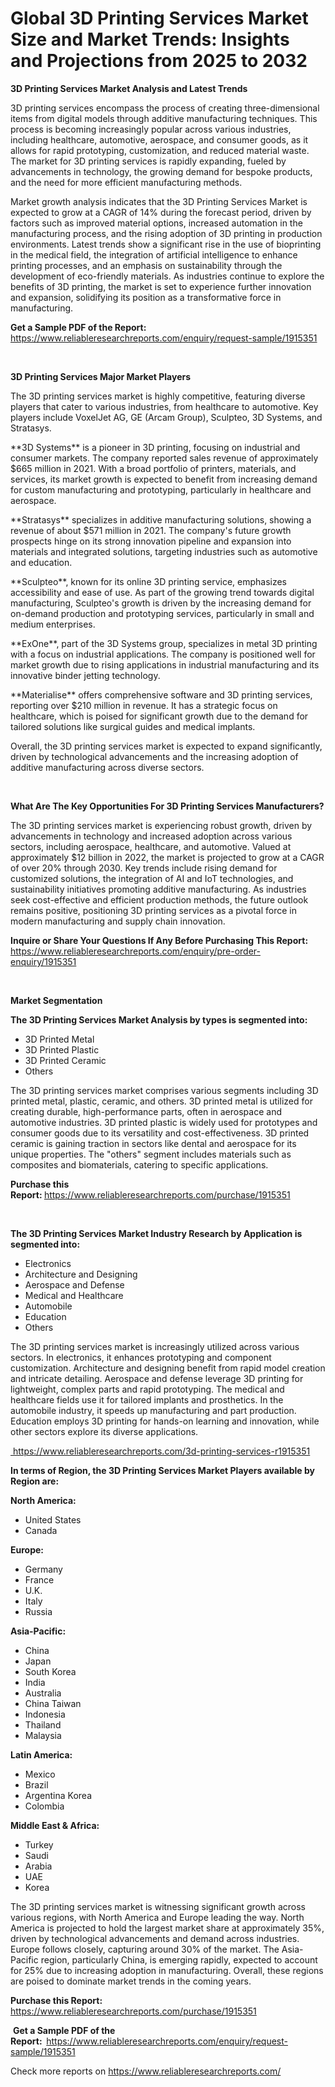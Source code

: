<p><h1>Global 3D Printing Services Market Size and Market Trends: Insights and Projections from 2025 to 2032</h1></p><p><strong>3D Printing Services Market Analysis and Latest Trends</strong></p>
<p><p>3D printing services encompass the process of creating three-dimensional items from digital models through additive manufacturing techniques. This process is becoming increasingly popular across various industries, including healthcare, automotive, aerospace, and consumer goods, as it allows for rapid prototyping, customization, and reduced material waste. The market for 3D printing services is rapidly expanding, fueled by advancements in technology, the growing demand for bespoke products, and the need for more efficient manufacturing methods.</p><p>Market growth analysis indicates that the 3D Printing Services Market is expected to grow at a CAGR of 14% during the forecast period, driven by factors such as improved material options, increased automation in the manufacturing process, and the rising adoption of 3D printing in production environments. Latest trends show a significant rise in the use of bioprinting in the medical field, the integration of artificial intelligence to enhance printing processes, and an emphasis on sustainability through the development of eco-friendly materials. As industries continue to explore the benefits of 3D printing, the market is set to experience further innovation and expansion, solidifying its position as a transformative force in manufacturing.</p></p>
<p><strong>Get a Sample PDF of the Report:&nbsp;</strong> <a href="https://www.reliableresearchreports.com/enquiry/request-sample/1915351?utm_campaign=2644&utm_medium=2&utm_source=Github&utm_content=ia&utm_term=10032025&utm_id=3d-printing-services">https://www.reliableresearchreports.com/enquiry/request-sample/1915351</a></p>
<p>&nbsp;</p>
<p><strong>3D Printing Services Major Market Players</strong></p>
<p><p>The 3D printing services market is highly competitive, featuring diverse players that cater to various industries, from healthcare to automotive. Key players include VoxelJet AG, GE (Arcam Group), Sculpteo, 3D Systems, and Stratasys.</p><p>**3D Systems** is a pioneer in 3D printing, focusing on industrial and consumer markets. The company reported sales revenue of approximately $665 million in 2021. With a broad portfolio of printers, materials, and services, its market growth is expected to benefit from increasing demand for custom manufacturing and prototyping, particularly in healthcare and aerospace.</p><p>**Stratasys** specializes in additive manufacturing solutions, showing a revenue of about $571 million in 2021. The company's future growth prospects hinge on its strong innovation pipeline and expansion into materials and integrated solutions, targeting industries such as automotive and education.</p><p>**Sculpteo**, known for its online 3D printing service, emphasizes accessibility and ease of use. As part of the growing trend towards digital manufacturing, Sculpteo's growth is driven by the increasing demand for on-demand production and prototyping services, particularly in small and medium enterprises.</p><p>**ExOne**, part of the 3D Systems group, specializes in metal 3D printing with a focus on industrial applications. The company is positioned well for market growth due to rising applications in industrial manufacturing and its innovative binder jetting technology.</p><p>**Materialise** offers comprehensive software and 3D printing services, reporting over $210 million in revenue. It has a strategic focus on healthcare, which is poised for significant growth due to the demand for tailored solutions like surgical guides and medical implants.</p><p>Overall, the 3D printing services market is expected to expand significantly, driven by technological advancements and the increasing adoption of additive manufacturing across diverse sectors.</p></p>
<p>&nbsp;</p>
<p><strong>What Are The Key Opportunities For 3D Printing Services Manufacturers?</strong></p>
<p><p>The 3D printing services market is experiencing robust growth, driven by advancements in technology and increased adoption across various sectors, including aerospace, healthcare, and automotive. Valued at approximately $12 billion in 2022, the market is projected to grow at a CAGR of over 20% through 2030. Key trends include rising demand for customized solutions, the integration of AI and IoT technologies, and sustainability initiatives promoting additive manufacturing. As industries seek cost-effective and efficient production methods, the future outlook remains positive, positioning 3D printing services as a pivotal force in modern manufacturing and supply chain innovation.</p></p>
<p><strong>Inquire or Share Your Questions If Any Before Purchasing This Report:</strong> <a href="https://www.reliableresearchreports.com/enquiry/pre-order-enquiry/1915351?utm_campaign=2644&utm_medium=2&utm_source=Github&utm_content=ia&utm_term=10032025&utm_id=3d-printing-services">https://www.reliableresearchreports.com/enquiry/pre-order-enquiry/1915351</a></p>
<p>&nbsp;</p>
<p><strong>Market Segmentation</strong></p>
<p><strong>The 3D Printing Services Market Analysis by types is segmented into:</strong></p>
<p><ul><li>3D Printed Metal</li><li>3D Printed Plastic</li><li>3D Printed Ceramic</li><li>Others</li></ul></p>
<p><p>The 3D printing services market comprises various segments including 3D printed metal, plastic, ceramic, and others. 3D printed metal is utilized for creating durable, high-performance parts, often in aerospace and automotive industries. 3D printed plastic is widely used for prototypes and consumer goods due to its versatility and cost-effectiveness. 3D printed ceramic is gaining traction in sectors like dental and aerospace for its unique properties. The "others" segment includes materials such as composites and biomaterials, catering to specific applications.</p></p>
<p><strong>Purchase this Report:&nbsp;</strong><a href="https://www.reliableresearchreports.com/purchase/1915351?utm_campaign=2644&utm_medium=2&utm_source=Github&utm_content=ia&utm_term=10032025&utm_id=3d-printing-services">https://www.reliableresearchreports.com/purchase/1915351</a></p>
<p>&nbsp;</p>
<p><strong>The 3D Printing Services Market Industry Research by Application is segmented into:</strong></p>
<p><ul><li>Electronics</li><li>Architecture and Designing</li><li>Aerospace and Defense</li><li>Medical and Healthcare</li><li>Automobile</li><li>Education</li><li>Others</li></ul></p>
<p><p>The 3D printing services market is increasingly utilized across various sectors. In electronics, it enhances prototyping and component customization. Architecture and designing benefit from rapid model creation and intricate detailing. Aerospace and defense leverage 3D printing for lightweight, complex parts and rapid prototyping. The medical and healthcare fields use it for tailored implants and prosthetics. In the automobile industry, it speeds up manufacturing and part production. Education employs 3D printing for hands-on learning and innovation, while other sectors explore its diverse applications.</p></p>
<p><a href="https://www.reliableresearchreports.com/3d-printing-services-r1915351?utm_campaign=2644&utm_medium=2&utm_source=Github&utm_content=ia&utm_term=10032025&utm_id=3d-printing-services">&nbsp;https://www.reliableresearchreports.com/3d-printing-services-r1915351</a></p>
<p><strong>In terms of Region, the 3D Printing Services Market Players available by Region are:</strong></p>
<p>
    <p> <strong> North America: </strong>
        <ul>
            <li>United States</li>
            <li>Canada</li>
        </ul>
        </p> 
    <p> <strong> Europe: </strong>
        <ul>
            <li>Germany</li>
            <li>France</li>
            <li>U.K.</li>
            <li>Italy</li>
            <li>Russia</li>
        </ul>
        </p> 
    <p> <strong> Asia-Pacific: </strong>
        <ul>
            <li>China</li>
            <li>Japan</li>
            <li>South Korea</li>
            <li>India</li>
            <li>Australia</li>
            <li>China Taiwan</li>
            <li>Indonesia</li>
            <li>Thailand</li>
            <li>Malaysia</li>
        </ul>
        </p> 
    <p> <strong> Latin America: </strong>
        <ul>
            <li>Mexico</li>
            <li>Brazil</li>
            <li>Argentina Korea</li>
            <li>Colombia</li>
        </ul>
        </p> 
    <p> <strong> Middle East & Africa: </strong>
        <ul>
            <li>Turkey</li>
            <li>Saudi</li>
            <li>Arabia</li>
            <li>UAE</li>
            <li>Korea</li>
        </ul>
    </p>
    </p>
<p><p>The 3D printing services market is witnessing significant growth across various regions, with North America and Europe leading the way. North America is projected to hold the largest market share at approximately 35%, driven by technological advancements and demand across industries. Europe follows closely, capturing around 30% of the market. The Asia-Pacific region, particularly China, is emerging rapidly, expected to account for 25% due to increasing adoption in manufacturing. Overall, these regions are poised to dominate market trends in the coming years.</p></p>
<p><strong>Purchase this Report: </strong><a href="https://www.reliableresearchreports.com/purchase/1915351?utm_campaign=2644&utm_medium=2&utm_source=Github&utm_content=ia&utm_term=10032025&utm_id=3d-printing-services">https://www.reliableresearchreports.com/purchase/1915351</a></p>
<p>&nbsp;<strong>Get a Sample PDF of the Report:&nbsp;&nbsp;</strong><a href="https://www.reliableresearchreports.com/enquiry/request-sample/1915351?utm_campaign=2644&utm_medium=2&utm_source=Github&utm_content=ia&utm_term=10032025&utm_id=3d-printing-services">https://www.reliableresearchreports.com/enquiry/request-sample/1915351</a></p>
<p><strong></strong></p>
<p>Check more reports on <a href="https://www.reliableresearchreports.com/?utm_campaign=2644&utm_medium=2&utm_source=Github&utm_content=ia&utm_term=10032025&utm_id=3d-printing-services">https://www.reliableresearchreports.com/</a></p>